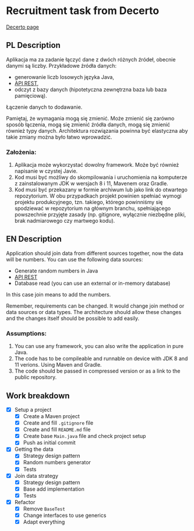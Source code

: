# Recruitment task from Decerto

[Decerto page](https://decerto.com/pl/)

## PL Description

Aplikacja ma za zadanie łączyć dane z dwóch różnych źródeł, obecnie danymi są liczby. Przykładowe źródła danych:

- generowanie liczb losowych języka Java,
- [API REST](https://www.random.org/),
- odczyt z bazy danych (hipotetyczna zewnętrzna baza lub baza pamięciową).

Łączenie danych to dodawanie.

Pamiętaj, że wymagania mogą się zmienić. Może zmienić się zarówno sposób łączenia, mogą się zmienić źródła danych, mogą się zmienić również typy danych. Architektura rozwiązania powinna być elastyczna aby takie zmiany można było łatwo wprowadzić.

### Założenia:

1. Aplikacja może wykorzystać dowolny framework. Może być również napisanie w czystej Javie.
2. Kod musi być możliwy do skompilowania i uruchomienia na komputerze z zainstalowanym JDK w wersjach 8 i 11, Mavenem oraz Gradle.
3. Kod musi być przekazany w formie archiwum lub jako link do otwartego repozytorium. W obu przypadkach projekt powinien spełniać wymogi projektu produkcyjnego, tzn. takiego, którego powinniśmy się spodziewać w repozytorium na głównym branchu, spełniającego powszechnie przyjęte zasady (np. gitignore, wyłącznie niezbędne pliki, brak nadmiarowego czy martwego kodu).

## EN Description

Application should join data from different sources together, now the data will be numbers. You can use the following data sources:

- Generate random numbers in Java
- [API REST](https://www.random.org/)
- Database read (you can use an external or in-memory database)

In this case join means to add the numbers.

Remember, requirements can be changed. It would change join method or data sources or data types. The architecture should allow these changes and the changes itself should be possible to add easily.

### Assumptions:

1. You can use any framework, you can also write the application in pure Java.
2. The code has to be compileable and runnable on device with JDK 8 and 11 verions. Using Maven and Gradle.
3. The code should be passed in compressed version or as a link to the public repository.

## Work breakdown

* [X] Setup a project
    * [X] Create a Maven project
    * [X] Create and fill `.gitignore` file
    * [X] Create and fill `README.md` file
    * [X] Create base `Main.java` file and check project setup
    * [X] Push as initial commit
* [X] Getting the data
    * [X] Strategy design pattern
    * [X] Random numbers generator
    * [X] Tests
* [X] Join data strategy
    * [X] Strategy design pattern
    * [X] Base add implementation
    * [X] Tests
* [X] Refactor
    * [X] Remove `BaseTest`
    * [X] Change interfaces to use generics
    * [X] Adapt everything